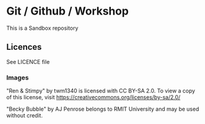 # Git / Github / Workshop
This is a Sandbox repository

## Licences
See LICENCE file

### Images
"Ren & Stimpy" by twm1340 is licensed with CC BY-SA 2.0. To view a copy of this license, visit https://creativecommons.org/licenses/by-sa/2.0/

"Becky Bubble" by AJ Penrose belongs to RMIT University and may be used without credit.

